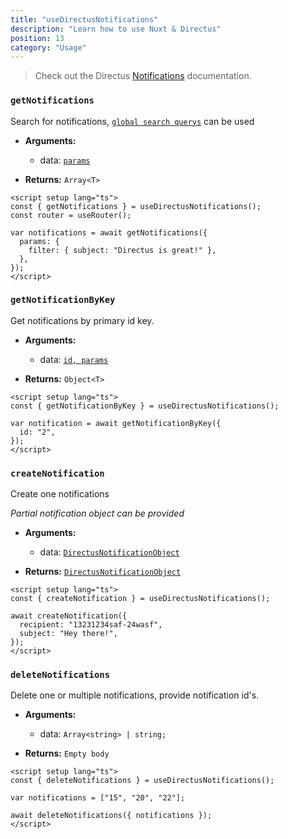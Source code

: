 ```yaml
---
title: "useDirectusNotifications"
description: "Learn how to use Nuxt & Directus"
position: 13
category: "Usage"
---
```


> Check out the Directus [Notifications](https://docs.directus.io/reference/system/notifications/) documentation.

### `getNotifications`

Search for notifications, [`global search querys`](https://docs.directus.io/reference/query/) can be used

- **Arguments:**

  - data: [`params`](https://github.com/Intevel/nuxt-directus/blob/master/src/runtime/types/index.d.ts#L47)

- **Returns:** `Array<T>`

```vue [pages/notifications.vue]
<script setup lang="ts">
const { getNotifications } = useDirectusNotifications();
const router = useRouter();

var notifications = await getNotifications({
  params: {
    filter: { subject: "Directus is great!" },
  },
});
</script>
```

### `getNotificationByKey`

Get notifications by primary id key.

- **Arguments:**

  - data: [`id, params`](https://github.com/Intevel/nuxt-directus/blob/master/src/runtime/types/index.d.ts#L47)

- **Returns:** `Object<T>`

```vue [pages/notifications.vue]
<script setup lang="ts">
const { getNotificationByKey } = useDirectusNotifications();

var notification = await getNotificationByKey({
  id: "2",
});
</script>
```

### `createNotification`

Create one notifications

_Partial notification object can be provided_

- **Arguments:**

  - data: [`DirectusNotificationObject`](https://github.com/Intevel/nuxt-directus/blob/master/src/runtime/types/index.d.ts#83)

- **Returns:** [`DirectusNotificationObject`](https://github.com/Intevel/nuxt-directus/blob/master/src/runtime/types/index.d.ts#83)

```vue [pages/notifications.vue]
<script setup lang="ts">
const { createNotification } = useDirectusNotifications();

await createNotification({
  recipient: "13231234saf-24wasf",
  subject: "Hey there!",
});
</script>
```

### `deleteNotifications`

Delete one or multiple notifications, provide notification id's.

- **Arguments:**

  - data: `Array<string> | string;`

- **Returns:** `Empty body`

```vue [pages/notifications.vue]
<script setup lang="ts">
const { deleteNotifications } = useDirectusNotifications();

var notifications = ["15", "20", "22"];

await deleteNotifications({ notifications });
</script>
```
